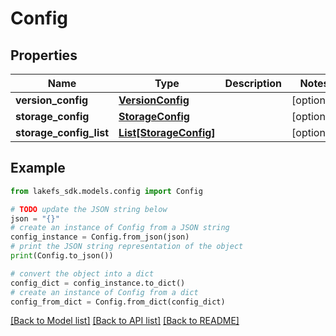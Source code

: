 # Config


## Properties

Name | Type | Description | Notes
------------ | ------------- | ------------- | -------------
**version_config** | [**VersionConfig**](VersionConfig.md) |  | [optional] 
**storage_config** | [**StorageConfig**](StorageConfig.md) |  | [optional] 
**storage_config_list** | [**List[StorageConfig]**](StorageConfig.md) |  | [optional] 

## Example

```python
from lakefs_sdk.models.config import Config

# TODO update the JSON string below
json = "{}"
# create an instance of Config from a JSON string
config_instance = Config.from_json(json)
# print the JSON string representation of the object
print(Config.to_json())

# convert the object into a dict
config_dict = config_instance.to_dict()
# create an instance of Config from a dict
config_from_dict = Config.from_dict(config_dict)
```
[[Back to Model list]](../README.md#documentation-for-models) [[Back to API list]](../README.md#documentation-for-api-endpoints) [[Back to README]](../README.md)


